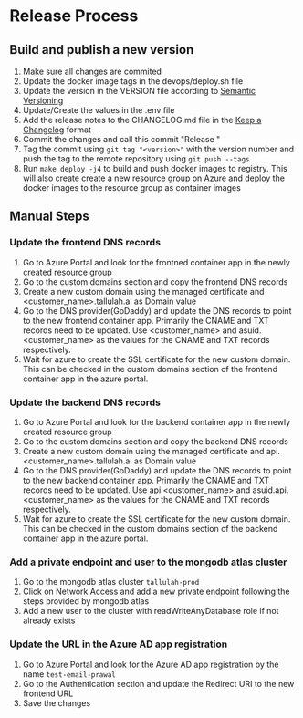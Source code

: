 # Release Process

## Build and publish a new version
1. Make sure all changes are commited
2. Update the docker image tags in the devops/deploy.sh file
3. Update the version in the VERSION file according to [Semantic Versioning](https://semver.org/)
4. Update/Create the values in the .env file
5. Add the release notes to the CHANGELOG.md file in the [Keep a Changelog](https://keepachangelog.com/en/1.0.0/) format
6. Commit the changes and call this commit "Release <version>"
7. Tag the commit using `git tag "<version>"` with the version number and push the tag to the remote repository using `git push --tags`
8. Run `make deploy -j4` to build and push docker images to registry. This will also create create a new resource group on Azure and deploy the docker images to the resource group as container images

## Manual Steps

### Update the frontend DNS records
1. Go to Azure Portal and look for the frontned container app in the newly created resource group
2. Go to the custom domains section and copy the frontend DNS records
3. Create a new custom domain using the managed certificate and <customer_name>.tallulah.ai as Domain value
4. Go to the DNS provider(GoDaddy) and update the DNS records to point to the new frontend container app. Primarily the CNAME and TXT records need to be updated. Use <customer_name> and asuid.<customer_name> as the values for the CNAME and TXT records respectively.
5. Wait for azure to create the SSL certificate for the new custom domain. This can be checked in the custom domains section of the frontend container app in the azure portal.

### Update the backend DNS records
1. Go to Azure Portal and look for the backend container app in the newly created resource group
2. Go to the custom domains section and copy the backend DNS records
3. Create a new custom domain using the managed certificate and api.<customer_name>.tallulah.ai as Domain value
4. Go to the DNS provider(GoDaddy) and update the DNS records to point to the new backend container app. Primarily the CNAME and TXT records need to be updated. Use api.<customer_name> and asuid.api.<customer_name> as the values for the CNAME and TXT records respectively.
5. Wait for azure to create the SSL certificate for the new custom domain. This can be checked in the custom domains section of the backend container app in the azure portal.

### Add a private endpoint and user to the mongodb atlas cluster
1. Go to the mongodb atlas cluster `tallulah-prod`
2. Click on Network Access and add a new private endpoint following the steps provided by mongodb atlas
3. Add a new user to the cluster with readWriteAnyDatabase role if not already exists

### Update the URL in the Azure AD app registration
1. Go to Azure Portal and look for the Azure AD app registration by the name `test-email-prawal`
2. Go to the Authentication section and update the Redirect URI to the new frontend URL
3. Save the changes
